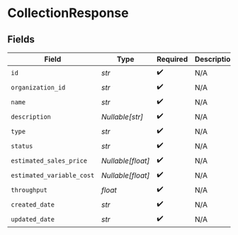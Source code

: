 # CollectionResponse


## Fields

| Field                     | Type                      | Required                  | Description               |
| ------------------------- | ------------------------- | ------------------------- | ------------------------- |
| `id`                      | *str*                     | :heavy_check_mark:        | N/A                       |
| `organization_id`         | *str*                     | :heavy_check_mark:        | N/A                       |
| `name`                    | *str*                     | :heavy_check_mark:        | N/A                       |
| `description`             | *Nullable[str]*           | :heavy_check_mark:        | N/A                       |
| `type`                    | *str*                     | :heavy_check_mark:        | N/A                       |
| `status`                  | *str*                     | :heavy_check_mark:        | N/A                       |
| `estimated_sales_price`   | *Nullable[float]*         | :heavy_check_mark:        | N/A                       |
| `estimated_variable_cost` | *Nullable[float]*         | :heavy_check_mark:        | N/A                       |
| `throughput`              | *float*                   | :heavy_check_mark:        | N/A                       |
| `created_date`            | *str*                     | :heavy_check_mark:        | N/A                       |
| `updated_date`            | *str*                     | :heavy_check_mark:        | N/A                       |